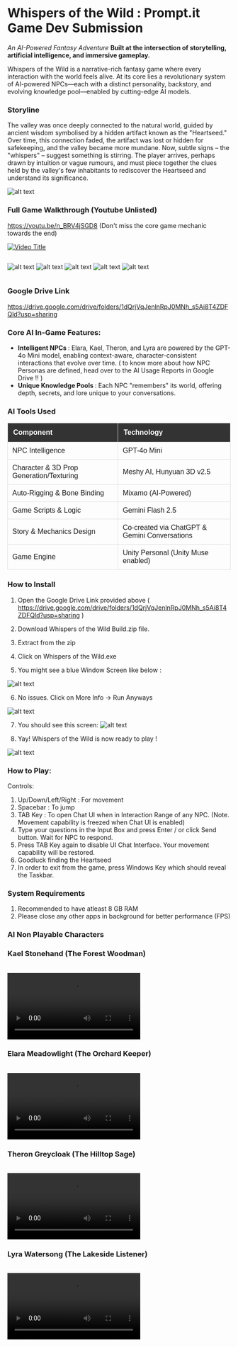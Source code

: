 # Whispers of the Wild : Prompt.it Game Dev Submission
<i>An AI-Powered Fantasy Adventure</i>
<b>Built at the intersection of storytelling, artificial intelligence, and immersive gameplay.</b>

Whispers of the Wild is a narrative-rich fantasy game where every interaction with the world feels alive. At its core lies a revolutionary system of AI-powered NPCs—each with a distinct personality, backstory, and evolving knowledge pool—enabled by cutting-edge AI models.

### Storyline
The valley was once deeply connected to the natural world, guided by ancient wisdom symbolised by a hidden artifact known as the "Heartseed." Over time, this connection faded, the artifact was lost or hidden for safekeeping, and the valley became more mundane. Now, subtle signs – the "whispers" – suggest something is stirring. The player arrives, perhaps drawn by intuition or vague rumours, and must piece together the clues held by the valley's few inhabitants to rediscover the Heartseed and understand its significance.

![alt text](<Prompt.it Submission _ Whispers of the Wild ( Game Walkthrough) 0-3 screenshot.png>)

### Full Game Walkthrough (Youtube Unlisted)
https://youtu.be/n_BRV4jSGD8 (Don't miss the core game mechanic towards the end)

[![Video Title](https://img.youtube.com/vi/n_BRV4jSGD8/0.jpg)](https://www.youtube.com/watch?v=n_BRV4jSGD8)


<div style="display: grid; grid-template-columns: repeat(auto-fit, minmax(150px, 1fr)); gap: 10px;">

  ![alt text](<Prompt.it Submission _ Whispers of the Wild ( Game Walkthrough) 1-29 screenshot.png>)
  ![alt text](<Prompt.it Submission _ Whispers of the Wild ( Game Walkthrough) 3-22 screenshot.png>)
  ![alt text](<Prompt.it Submission _ Whispers of the Wild ( Game Walkthrough) 5-34 screenshot.png>)
 ![alt text](<Prompt.it Submission _ Whispers of the Wild ( Game Walkthrough) 9-10 screenshot.png>)
 ![alt text](<Prompt.it Submission _ Whispers of the Wild ( Game Walkthrough) 13-16 screenshot.png>)

</div>

### Google Drive Link

https://drive.google.com/drive/folders/1dQrjVqJenlnRpJ0MNh_s5Ai8T4ZDFQld?usp=sharing

### Core AI In-Game Features:
<ul>
<li><b>Intelligent NPCs </b>: Elara, Kael, Theron, and Lyra are powered by the GPT-4o Mini model, enabling context-aware, character-consistent interactions that evolve over time. ( to know more about how NPC Personas are defined, head over to the AI Usage Reports in Google Drive !! )</li>
<li><b>Unique Knowledge Pools </b>: Each NPC "remembers" its world, offering depth, secrets, and lore unique to your conversations.</li>
</ul>

### AI Tools Used
<table style="width:100%; border-collapse: collapse; font-family: Arial, sans-serif;">
  <thead>
    <tr style="background-color: #333; color: white;">
      <th style="padding: 12px; text-align: left; border: 1px solid #ddd;">Component</th>
      <th style="padding: 12px; text-align: left; border: 1px solid #ddd;">Technology</th>
    </tr>
  </thead>
  <tbody>
    <tr>
      <td style="padding: 10px; border: 1px solid #ddd;">NPC Intelligence</td>
      <td style="padding: 10px; border: 1px solid #ddd;">GPT-4o Mini</td>
    </tr>
    <tr >
      <td style="padding: 10px; border: 1px solid #ddd;">Character & 3D Prop Generation/Texturing</td>
      <td style="padding: 10px; border: 1px solid #ddd;">Meshy AI, Hunyuan 3D v2.5</td>
    </tr>
    <tr>
      <td style="padding: 10px; border: 1px solid #ddd;">Auto-Rigging & Bone Binding</td>
      <td style="padding: 10px; border: 1px solid #ddd;">Mixamo (AI-Powered)</td>
    </tr>
    <tr >
      <td style="padding: 10px; border: 1px solid #ddd;">Game Scripts & Logic</td>
      <td style="padding: 10px; border: 1px solid #ddd;">Gemini Flash 2.5</td>
    </tr>
    <tr>
      <td style="padding: 10px; border: 1px solid #ddd;">Story & Mechanics Design</td>
      <td style="padding: 10px; border: 1px solid #ddd;">Co-created via ChatGPT & Gemini Conversations</td>
    </tr>
    <tr>
      <td style="padding: 10px; border: 1px solid #ddd;">Game Engine</td>
      <td style="padding: 10px; border: 1px solid #ddd;">Unity Personal (Unity Muse enabled)</td>
    </tr>
  </tbody>
</table>

### How to Install
1. Open the Google Drive Link provided above ( https://drive.google.com/drive/folders/1dQrjVqJenlnRpJ0MNh_s5Ai8T4ZDFQld?usp=sharing )

2. Download Whispers of the Wild Build.zip file.
3. Extract from the zip
4. Click on Whispers of the Wild.exe
5. You might see a blue Window Screen like below : 

![alt text](image-1.png)

6. No issues. Click on More Info -> Run Anyways

![alt text](image-2.png)

7. You should see this screen:
![alt text](image-3.png)

8. Yay! Whispers of the Wild is now ready to play !

![alt text](<Prompt.it Submission _ Whispers of the Wild ( Game Walkthrough) 0-3 screenshot.png>)

### How to Play:

Controls:
1. Up/Down/Left/Right : For movement
2. Spacebar : To jump
3. TAB Key : To open Chat UI when in Interaction Range of any NPC. (Note. Movement capability is freezed when Chat UI is enabled)
4. Type your questions in the Input Box and press Enter / or click Send button. Wait for NPC to respond.
5. Press TAB Key again to disable UI Chat Interface. Your movement capability will be restored.
6. Goodluck finding the Heartseed
7. In order to exit from the game, press Windows Key which should reveal the Taskbar.

### System Requirements
1. Recommended to have atleast 8 GB RAM
2. Please close any other apps in background for better performance (FPS)

### AI Non Playable Characters 
### Kael Stonehand (The Forest Woodman)
<br>
<video controls src="output (2).mp4" title="
"></video>
<br>

### Elara Meadowlight (The Orchard Keeper)
<br>
<video controls src="output (1).mp4" title="Title"></video>
<br>

### Theron Greycloak (The Hilltop Sage)
<br>
<video controls src="output (3).mp4" title=""></video>
<br>

### Lyra Watersong (The Lakeside Listener)
<br>
<video controls src="output (4).mp4" title="Title"></video>
<br>